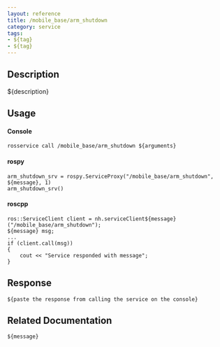```yaml
---
layout: reference
title: /mobile_base/arm_shutdown
category: service
tags: 
- ${tag} 
- ${tag}
---
```


## Description
${description}

## Usage
#### Console
```
rosservice call /mobile_base/arm_shutdown ${arguments}
```

#### rospy
```
arm_shutdown_srv = rospy.ServiceProxy("/mobile_base/arm_shutdown", ${message}, 1)
arm_shutdown_srv()
```

#### roscpp
```
ros::ServiceClient client = nh.serviceClient${message}("/mobile_base/arm_shutdown");
${message} msg;
...
if (client.call(msg))
{
    cout << "Service responded with message";
}
```

## Response
```
${paste the response from calling the service on the console}
```

## Related Documentation
``${message}``  